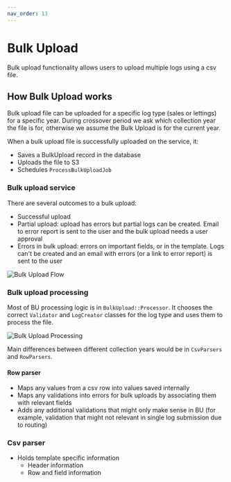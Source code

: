 ```yaml
---
nav_order: 13
---
```


# Bulk Upload

Bulk upload functionality allows users to upload multiple logs using a csv file.

## How Bulk Upload works

Bulk upload file can be uploaded for a specific log type (sales or lettings) for a specific year. During crossover period we ask which collection year the file is for, otherwise we assume the Bulk Upload is for the current year.

When a bulk upload file is successfully uploaded on the service, it:

- Saves a BulkUpload record in the database
- Uploads the file to S3
- Schedules `ProcessBulkUploadJob`

### Bulk upload service

There are several outcomes to a bulk upload:

- Successful upload
- Partial upload: upload has errors but partial logs can be created. Email to error report is sent to the user and the bulk upload needs a user approval
- Errors in bulk upload: errors on important fields, or in the template. Logs can't be created and an email with errors (or a link to error report) is sent to the user

![Bulk Upload Flow](https://raw.githubusercontent.com/communitiesuk/submit-social-housing-lettings-and-sales-data/main/docs/images/bu_flow_diagram.png)

### Bulk upload processing

Most of BU processing logic is in `BulkUpload::Processor`. It chooses the correct `Validator` and `LogCreator` classes for the log type and uses them to process the file.

![Bulk Upload Processing](https://raw.githubusercontent.com/communitiesuk/submit-social-housing-lettings-and-sales-data/main/docs/images/bu_processor.png)

Main differences between different collection years would be in `CsvParsers` and `RowParsers`.

#### Row parser

- Maps any values from a csv row into values saved internally
- Maps any validations into errors for bulk uploads by associating them with relevant fields
- Adds any additional validations that might only make sense in BU (for example, validation that might not relevant in single log submission due to routing)

### Csv parser

- Holds template specific information
  - Header information
  - Row and field information
